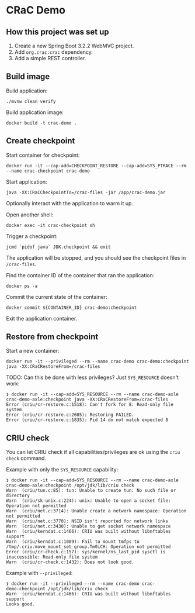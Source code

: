 # CRaC Demo

## How this project was set up

1. Create a new Spring Boot 3.2.2 WebMVC project.
2. Add `org.crac:crac` dependency.
3. Add a simple REST controller.

## Build image

Build application:

    ./mvnw clean verify 

Build application image:

    docker build -t crac-demo .

## Create checkpoint

Start container for checkpoint:

    docker run -it --cap-add=CHECKPOINT_RESTORE --cap-add=SYS_PTRACE --rm --name crac-checkpoint crac-demo

Start application:

    java -XX:CRaCCheckpointTo=/crac-files -jar /app/crac-demo.jar

Optionally interact with the application to warm it up.

Open another shell:

    docker exec -it crac-checkpoint sh

Trigger a checkpoint:

    jcmd `pidof java` JDK.checkpoint && exit

The application will be stopped, and you should see the checkpoint files in `/crac-files`.

Find the container ID of the container that ran the application:

    docker ps -a

Commit the current state of the container:

    docker commit ${CONTAINER_ID} crac-demo:checkpoint

Exit the application container.

## Restore from checkpoint

Start a new container:

    docker run -it --privileged --rm --name crac-demo crac-demo:checkpoint java -XX:CRaCRestoreFrom=/crac-files

TODO: Can this be done with less privileges? Just `SYS_RESOURCE` doesn't work:

    ❯ docker run -it --cap-add=SYS_RESOURCE --rm --name crac-demo-axle crac-demo-axle:checkpoint java -XX:CRaCRestoreFrom=/crac-files
    Error (criu/cr-restore.c:1518): Can't fork for 8: Read-only file system
    Error (criu/cr-restore.c:2605): Restoring FAILED.
    Error (criu/cr-restore.c:1835): Pid 14 do not match expected 8

## CRIU check

You can let CRIU check if all capabilities/privileges are ok using the `criu check` command.

Example with only the `SYS_RESOURCE` capability:

    ❯ docker run -it --cap-add=SYS_RESOURCE --rm --name crac-demo-axle crac-demo-axle:checkpoint /opt/jdk/lib/criu check
    Warn  (criu/tun.c:85): tun: Unable to create tun: No such file or directory
    Warn  (criu/sk-unix.c:224): unix: Unable to open a socket file: Operation not permitted
    Warn  (criu/net.c:3714): Unable create a network namespace: Operation not permitted
    Warn  (criu/net.c:3770): NSID isn't reported for network links
    Warn  (criu/net.c:3430): Unable to get socket network namespace
    Warn  (criu/kerndat.c:1466): CRIU was built without libnftables support
    Warn  (criu/kerndat.c:1009): Fail to mount tmfps to /tmp/.criu.move_mount_set_group.Tm0iCH: Operation not permitted
    Error (criu/cr-check.c:157): sys/kernel/ns_last_pid sysctl is inaccessible: Read-only file system
    Warn  (criu/cr-check.c:1432): Does not look good.

Example with `--privileged`:

    ❯ docker run -it --privileged --rm --name crac-demo crac-demo:checkpoint /opt/jdk/lib/criu check
    Warn  (criu/kerndat.c:1466): CRIU was built without libnftables support
    Looks good.